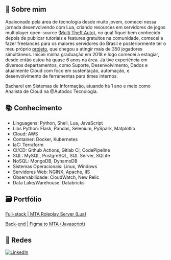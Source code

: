 ## 🌟 Sobre mim
Apaixonado pela área de tecnologia desde muito jovem, comecei nessa jornada desenvolvendo com Lua, criando resources em servidores de jogos multiplayer open-source ([Multi Theft Auto](https://github.com/multitheftauto/mtasa-blue)), no qual fiquei bem conhecido depois de publicar tutoriais e features gratuitos na comunidade, comecei a fazer freelances para os maiores servidores do Brasil e posteriormente ter o meu próprio [projeto](https://github.com/gui-ber/roleplay_mta), que chegou a atingir mais de 350 jogadores simultâneos. Iniciei minha graduação em 2018 e logo comecei a estagiar, desde então estou há quase 6 anos na área. Já tive experiência em diversos departamentos, como Suporte, Desenvolvimento, Dados e atualmente Cloud com foco em sustentação, automação, e desenvolvimento de ferramentas para times internos.

Bacharel em Sistemas de Informação, atuando há 1 ano e meio como Analista de Cloud na @Autodoc Tecnologia.

## 📚 Conhecimento
- Linguagens: Python, Shell, Lua, JavaScript
- Libs Python: Flask, Pandas, Selenium, PySpark, Matplotlib
- Cloud: AWS
- Container: Docker, Kubernetes
- IaC: Terraform
- CI/CD: Github Actions, Gitlab CI, CodePipeline
- SQL: MySQL, PostgreSQL, SQL Server, SQLite
- NoSQL: MongoDB, DynamoDB
- Sistemas Operacionais: Linux, Windows
- Servidores Web: NGINX, Apache, IIS
- Observabilidade: CloudWatch, New Relic
- Data Lake/Warehouse: Databricks

## 🗃 Portfólio
[Full-stack | MTA Roleplay Server (Lua)](https://github.com/gui-ber/roleplay_mta)

[Back-end | Figma to MTA (Javascript)](https://github.com/gui-ber/figma_to_mta)

## 📱 Redes

[![LinkedIn](https://img.shields.io/badge/linkedin-%230077B5.svg?style=for-the-badge&logo=linkedin&logoColor=white)](https://www.linkedin.com/in/gui-ber)
